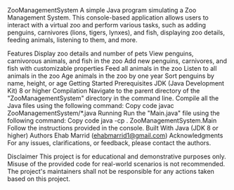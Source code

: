 ZooManagementSystem
A simple Java program simulating a Zoo Management System. This console-based application allows users to interact with a virtual zoo and perform various tasks, such as adding penguins, carnivores (lions, tigers, lynxes), and fish, displaying zoo details, feeding animals, listening to them, and more.

Features
  Display zoo details and number of pets
  View penguins, carnivorous animals, and fish in the zoo
  Add new penguins, carnivores, and fish with customizable properties
  Feed all animals in the zoo
  Listen to all animals in the zoo
  Age animals in the zoo by one year
  Sort penguins by name, height, or age
Getting Started
  Prerequisites
  JDK (Java Development Kit) 8 or higher
Compilation
  Navigate to the parent directory of the "ZooManagementSystem" directory in the command line.
  Compile all the Java files using the following command:
  Copy code
  javac ZooManagementSystem/*.java
Running
  Run the "Main.java" file using the following command:
  Copy code
  java -cp . ZooManagementSystem.Main
  Follow the instructions provided in the console.
Built With
  Java (JDK 8 or higher)
Authors
  Ehab Marrid (ehabmarrid1@gmail.com)
Acknowledgments
  For any issues, clarifications, or feedback, please contact the authors.

Disclaimer
  This project is for educational and demonstrative purposes only. Misuse of the provided code for real-world scenarios is not recommended. The project's maintainers shall not be responsible for any actions taken based on this project.

